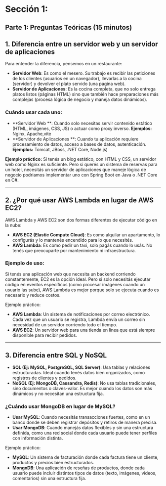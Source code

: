 # Sección 1: 

## Parte 1: Preguntas Teóricas (15 minutos)


## 1. Diferencia entre un servidor web y un servidor de aplicaciones

Para entender la diferencia, pensemos en un restaurante:
- **Servidor Web**: Es como el mesero. Su trabajo es recibir las peticiones de los clientes (usuarios en un navegador), llevarlas a la cocina (servidor) y devolver el plato servido (una página web).
- **Servidor de Aplicaciones**: Es la cocina completa, que no solo entrega platos listos (páginas HTML) sino que también hace preparaciones más complejas (procesa lógica de negocio y maneja datos dinámicos).

### Cuándo usar cada uno:
- **Servidor Web **: Cuando solo necesitas servir contenido estático (HTML, imágenes, CSS, JS) o actuar como proxy inverso.
  **Ejemplos:** Nginx, Apache,vite
- **Servidor de Aplicaciones **: Cuando tu aplicación requiere procesamiento de datos, acceso a bases de datos, autenticación.
  **Ejemplos:** Tomcat, JBoss, .NET Core, Node.js)

**Ejemplo práctico:**
Si tenés un blog estático, con HTML y CSS, un servidor web como Nginx es suficiente. Pero si querés un sistema de reservas para un hotel, necesitás un servidor de aplicaciones que maneje lógica de negocio podriamos implementar uno con Spring Boot en Java o .NET Core en C#.

---


## 2. ¿Por qué usar AWS Lambda en lugar de AWS EC2?

AWS Lambda y AWS EC2 son dos formas diferentes de ejecutar código en la nube:
- **AWS EC2 (Elastic Compute Cloud)**: Es como alquilar un apartamento, lo configurás y lo mantenés encendido para lo que necesités.
- **AWS Lambda**: Es como pedir un taxi, solo pagás cuando lo usás. No tenés que preocuparte por mantenimiento ni infraestructura.

### Ejemplo de uso:
Si tenés una aplicación web que necesita un backend corriendo constantemente, EC2 es la opción ideal. Pero si solo necesitás ejecutar código en eventos específicos (como procesar imágenes cuando un usuario las sube), AWS Lambda es mejor porque solo se ejecuta cuando es necesario y reduce costos.

Ejemplo práctico:
- **AWS Lambda**: Un sistema de notificaciones por correo electrónico. Cada vez que un usuario se registra, Lambda envía un correo sin necesidad de un servidor corriendo todo el tiempo.
- **AWS EC2**: Un servidor web para una tienda en línea que está siempre disponible para recibir pedidos.

---

## 3. Diferencia entre SQL y NoSQL

- **SQL (Ej: MySQL, PostgreSQL, SQL Server)**: Usa tablas y relaciones estructuradas. Ideal cuando tenés datos bien organizados, como registros de clientes y pedidos.
- **NoSQL (Ej: MongoDB, Cassandra, Redis)**: No usa tablas tradicionales, sino documentos o claves-valor. Es mejor cuando los datos son más dinámicos y no necesitan una estructura fija.

### ¿Cuándo usar MongoDB en lugar de MySQL?

- **Usar MySQL**: Cuando necesitás transacciones fuertes, como en un banco donde se deben registrar depósitos y retiros de manera precisa.
- **Usar MongoDB**: Cuando manejás datos flexibles y sin una estructura definida, como una red social donde cada usuario puede tener perfiles con información distinta.

Ejemplo práctico:
- **MySQL**: Un sistema de facturación donde cada factura tiene un cliente, productos y precios bien estructurados.
- **MongoDB**: Una aplicación de reseñas de productos, donde cada usuario puede incluir distintos tipos de datos (texto, imágenes, videos, comentarios) sin una estructura fija.


